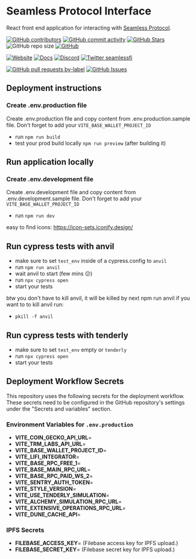 # Seamless Protocol Interface

React front end application for interacting with [Seamless Protocol](https://seamlessprotocol.com/).

<!-- Badge row 1 - status -->

[![GitHub contributors](https://img.shields.io/github/contributors/seamless-protocol/seamless-interface)](https://github.com/seamless-protocol/seamless-interface/graphs/contributors)
[![GitHub commit activity](https://img.shields.io/github/commit-activity/w/seamless-protocol/seamless-interface)](https://github.com/seamless-protocol/seamless-interface/graphs/contributors)
[![GitHub Stars](https://img.shields.io/github/stars/seamless-protocol/seamless-interface.svg)](https://github.com/seamless-protocol/seamless-interface/stargazers)
![GitHub repo size](https://img.shields.io/github/repo-size/seamless-protocol/seamless-interface)
[![GitHub](https://img.shields.io/github/license/seamless-protocol/seamless-interface?color=blue)](https://github.com/seamless-protocol/seamless-interface/blob/master/LICENSE.md)

<!-- Badge row 2 - links and profiles -->

[![Website](https://img.shields.io/website-up-down-green-red/https/seamlessprotocol.com.svg)](https://seamlessprotocol.com)
[![Docs](https://img.shields.io/badge/docs-up-green)](https://docs.seamlessprotocol.com/)
[![Discord](https://img.shields.io/discord/1067165013397213286?label=discord)](https://discord.com/invite/Uye9jCVgUp)
[![Twitter seamlessfi](https://img.shields.io/twitter/follow/seamlessfi?style=social)](https://twitter.com/seamlessfi)

<!-- Badge row 3 - detailed status -->

[![GitHub pull requests by-label](https://img.shields.io/github/issues-pr-raw/seamless-protocol/seamless-interface)](https://github.com/seamless-protocol/seamless-interface/pulls)
[![GitHub Issues](https://img.shields.io/github/issues-raw/seamless-protocol/seamless-interface.svg)](https://github.com/seamless-protocol/seamless-interface/issues)

## Deployment instructions

### Create .env.production file

Create .env.production file and copy content from .env.production.sample file.
Don't forget to add your `VITE_BASE_WALLET_PROJECT_ID`

- run `npm run build`
- test your prod build locally `npm run preview` (after building it)

## Run application locally

### Create .env.development file

Create .env.development file and copy content from .env.development.sample file.
Don't forget to add your `VITE_BASE_WALLET_PROJECT_ID`

- run `npm run dev`

easy to find icons:
https://icon-sets.iconify.design/

## Run cypress tests with anvil

- make sure to set `test_env` inside of a cypress.config to `anvil`
- run `npm run anvil`
- wait anvil to start (few mins 😕)
- run `npx cypress open`
- start your tests

btw you don't have to kill anvil, it will be killed by next npm run anvil
if you want to to kill anvil run:

- `pkill -f anvil`

## Run cypress tests with tenderly

- make sure to set `test_env` empty or `tenderly`
- run `npx cypress open`
- start your tests

## Deployment Workflow Secrets

This repository uses the following secrets for the deployment workflow. These secrets need to be configured in the GitHub repository's settings under the "Secrets and variables" section.

### Environment Variables for `.env.production`

- **VITE_COIN_GECKO_API_URL**=
- **VITE_TRM_LABS_API_URL**=
- **VITE_BASE_WALLET_PROJECT_ID**=
- **VITE_LIFI_INTEGRATOR**=
- **VITE_BASE_RPC_FREE_1**=
- **VITE_BASE_MAIN_RPC_URL**=
- **VITE_BASE_RPC_PAID_WS_2**=
- **VITE_SENTRY_AUTH_TOKEN**=
- **VITE_STYLE_VERSION**=
- **VITE_USE_TENDERLY_SIMULATION**=
- **VITE_ALCHEMY_SIMULATION_RPC_URL**=
- **VITE_EXTENSIVE_OPERATIONS_RPC_URL**=
- **VITE_DUNE_CACHE_API**=

### IPFS Secrets

- **FILEBASE_ACCESS_KEY**= (Filebase access key for IPFS upload.)
- **FILEBASE_SECRET_KEY**= (Filebase secret key for IPFS upload.)

